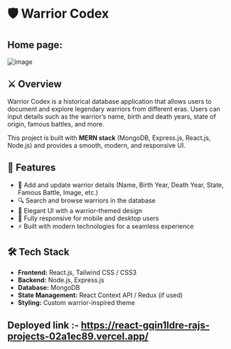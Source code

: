 # 🛡️ Warrior Codex

## Home page:

![image](https://github.com/user-attachments/assets/8839c97f-4914-4a7b-b6df-4b1081a6f5d7)

## ⚔️ Overview
Warrior Codex is a historical database application that allows users to document and explore legendary warriors from different eras. Users can input details such as the warrior’s name, birth and death years, state of origin, famous battles, and more. 

This project is built with **MERN stack** (MongoDB, Express.js, React.js, Node.js) and provides a smooth, modern, and responsive UI.

## 🎯 Features
- 📝 Add and update warrior details (Name, Birth Year, Death Year, State, Famous Battle, Image, etc.)
- 🔍 Search and browse warriors in the database
- 🌟 Elegant UI with a warrior-themed design
- 📱 Fully responsive for mobile and desktop users
- ⚡ Built with modern technologies for a seamless experience

## 🛠️ Tech Stack
- **Frontend:** React.js, Tailwind CSS / CSS3
- **Backend:** Node.js, Express.js
- **Database:** MongoDB
- **State Management:** React Context API / Redux (if used)
- **Styling:** Custom warrior-inspired theme

## Deployed link :- https://react-gqin1ldre-rajs-projects-02a1ec89.vercel.app/
